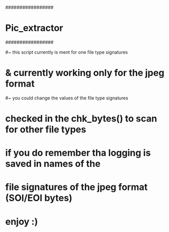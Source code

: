 #################
# Pic_extractor #
#################

#~ this script currently is ment for one file type signatures
#  & currently working only for the jpeg format
  
#~ you could change the values of the file type signatures
#  checked in the chk_bytes() to scan for other file types
  
#  if you do remember tha logging is saved in names of the
#  file signatures of the jpeg format (SOI/EOI bytes)
  
  
#  enjoy :)
